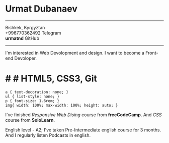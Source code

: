# Urmat Dubanaev

---

Bishkek, Kyrgyztan  
+996770362492 Telegram  
**urmatnd** GitHub

---

I'm interested in Web Devolopment and design. I want to become a Front-end Devoloper.

# # # HTML5, CSS3, Git

```
a { text-decoration: none; }
ul { list-style: none; }
p { font-size: 1.6rem; }
img{ width: 100%; max-width: 100%; height: auto; }

```

I've finished _Responsive Web Dising_ course from **freeCodeCamp**. And _CSS_ course from **SoloLearn**.

English level - A2; I've taken Pre-Intermediate english course for 3 months. And I regularly listen Podcasts in english.
